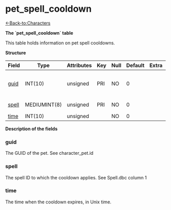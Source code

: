 # pet\_spell\_cooldown

[<-Back-to:Characters](database-characters.md)

**The \`pet\_spell\_cooldown\` table**

This table holds information on pet spell cooldowns.

**Structure**

| Field      | Type         | Attributes | Key | Null | Default | Extra | Comment                            |
|------------|--------------|------------|-----|------|---------|-------|------------------------------------|
| [guid][1]  | INT(10)      | unsigned   | PRI | NO   | 0       |       | Global Unique Identifier, Low part |
| [spell][2] | MEDIUMINT(8) | unsigned   | PRI | NO   | 0       |       | Spell Identifier                   |
| [time][3]  | INT(10)      | unsigned   |     | NO   | 0       |       |                                    |

[1]: #guid
[2]: #spell
[3]: #time

**Description of the fields**

### guid

The GUID of the pet. See character\_pet.id

### spell

The spell ID to which the cooldown applies. See Spell.dbc column 1

### time

The time when the cooldown expires, in Unix time.
